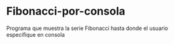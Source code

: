 # Fibonacci-por-consola
Programa que muestra la serie Fibonacci hasta donde el usuario especifique en consola
